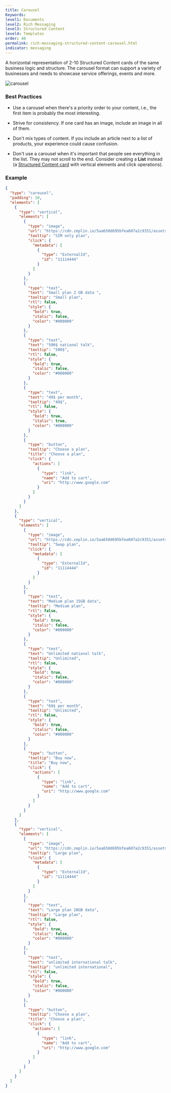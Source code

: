 ```yaml
---
title: Carousel
Keywords:
level1: Documents
level2: Rich Messaging
level3: Structured Content
level4: Templates
order: 40
permalink: rich-messaging-structured-content-carousel.html
indicator: messaging
---
```


A horizontal representation of 2-10 Structured Content cards of the same business logic and structure.
The carousel format can support a variety of businesses and needs to showcase service offerings, events and more.

![carousel](images/carousel.jpg)

### Best Practices

* Use a carousel when there's a priority order to your content, i.e., the first item is probably the most interesting.

* Strive for consistency. If one card has an image, include an image in all of them.

* Don't mix types of content. If you include an article next to a list of products, your experience could cause confusion.

* Don't use a carousel when it's important that people see everything in the list. They may not scroll to the end.
Consider creating a **List** instead (a [Structured Content card](rich-messaging-structured-content-card.html) with vertical elements and click operations).

### Example

```json
{
  "type": "carousel",
  "padding": 10,
  "elements": [
    {
      "type": "vertical",
      "elements": [
        {
          "type": "image",
          "url": "https://cdn.zeplin.io/5aa650d695bfea607a2c9351/assets/7289E842-10A3-40C3-B4A7-F1856B574CD0.png",
          "tooltip": "SIM only plan",
          "click": {
            "metadata": [
              {
                "type": "ExternalId",
                "id": "11114444"
              }
            ]
          }
        },
        {
          "type": "text",
          "text": "Small plan 2 GB data ",
          "tooltip": "Small plan",
          "rtl": false,
          "style": {
            "bold": true,
            "italic": false,
            "color": "#000000"
          }
        },
        {
          "type": "text",
          "text": "500$ national talk",
          "tooltip": "500$",
          "rtl": false,
          "style": {
            "bold": true,
            "italic": false,
            "color": "#000000"
          }
        },
        {
          "type": "text",
          "text": "49$ per month",
          "tooltip": "49$",
          "rtl": false,
          "style": {
            "bold": true,
            "italic": true,
            "color": "#000000"
          }
        },
        {
          "type": "button",
          "tooltip": "Choose a plan",
          "title": "Choose a plan",
          "click": {
            "actions": [
              {
                "type": "link",
                "name": "Add to cart",
                "uri": "http://www.google.com"
              }
            ]
          }
        }
      ]
    },
    {
      "type": "vertical",
      "elements": [
        {
          "type": "image",
          "url": "https://cdn.zeplin.io/5aa650d695bfea607a2c9351/assets/CF63C36C-CF8E-4AA5-9376-BC89EDAE43B7.png",
          "tooltip": "Swap plan",
          "click": {
            "metadata": [
              {
                "type": "ExternalId",
                "id": "11114444"
              }
            ]
          }
        },
        {
          "type": "text",
          "text": "Medium plan 15GB data",
          "tooltip": "Medium plan",
          "rtl": false,
          "style": {
            "bold": true,
            "italic": false,
            "color": "#000000"
          }
        },
        {
          "type": "text",
          "text": "Unlimited national talk",
          "tooltip": "Unlimited",
          "rtl": false,
          "style": {
            "bold": true,
            "italic": false,
            "color": "#000000"
          }
        },
        {
          "type": "text",
          "text": "69$ per month",
          "tooltip": "Unlimited",
          "rtl": false,
          "style": {
            "bold": true,
            "italic": false,
            "color": "#000000"
          }
        },
        {
          "type": "button",
          "tooltip": "Buy now",
          "title": "Buy now",
          "click": {
            "actions": [
              {
                "type": "link",
                "name": "Add to cart",
                "uri": "http://www.google.com"
              }
            ]
          }
        }
      ]
    },
    {
      "type": "vertical",
      "elements": [
        {
          "type": "image",
          "url": "https://cdn.zeplin.io/5aa650d695bfea607a2c9351/assets/D767223B-CC51-431A-A26E-B54C39EA7846.png",
          "tooltip": "Large plan",
          "click": {
            "metadata": [
              {
                "type": "ExternalId",
                "id": "11114444"
              }
            ]
          }
        },
        {
          "type": "text",
          "text": "Large plan 20GB data",
          "tooltip": "Large plan",
          "rtl": false,
          "style": {
            "bold": true,
            "italic": false,
            "color": "#000000"
          }
        },
        {
          "type": "text",
          "text": "unlimited international talk",
          "tooltip": "unlimited international",
          "rtl": false,
          "style": {
            "bold": true,
            "italic": false,
            "color": "#000000"
          }
        },
        {
          "type": "button",
          "tooltip": "Choose a plan",
          "title": "Choose a plan",
          "click": {
            "actions": [
              {
                "type": "link",
                "name": "Add to cart",
                "uri": "http://www.google.com"
              }
            ]
          }
        }
      ]
    }
  ]
}
```
